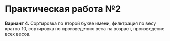 # Практическая работа №2
**Вариант 4.**
Сортировка по второй букве имени, фильтрация по весу кратно 10, сортировка по произведению веса на возраст, произведение всех весов.